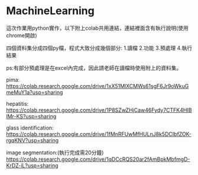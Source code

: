 # MachineLearning

這次作業用python實作，以下附上colab共用連結，連結裡面含有執行說明(使用chrome開啟)

四個資料集分成四個py檔，程式大致分成幾個部分:
1.讀檔 2.功能 3.預處理 4.執行結果

ps:有部分預處理是在excel內完成，因此請老師在讀檔時使用附上的資料集。

pima:
https://colab.research.google.com/drive/1xX51MlXCMWs61sgF6Jr9oWkuGmeMuY1a?usp=sharing

hepatitis:
https://colab.research.google.com/drive/1P8SZwZHjCaw46Fydy7CTFK4HIBlMr-KS?usp=sharing

glass identification:
https://colab.research.google.com/drive/1fMnRFUwMfHULnJ8k5DCIbfZOK-rgqKNV?usp=sharing

image segmentation:(執行完成需20分鐘)
https://colab.research.google.com/drive/1qDCcRQS20ar2fAmBpkMbfmgD-KrDZ-iL?usp=sharing
